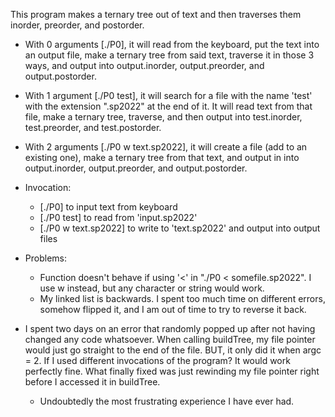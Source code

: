 This program makes a ternary tree out of text and then traverses them inorder, preorder, and postorder. 

- With 0 arguments [./P0], it will read from the keyboard, put the text into an output file, make a ternary tree
from said text, traverse it in those 3 ways, and output into output.inorder, output.preorder, and 
output.postorder. 

- With 1 argument [./P0 test], it will search for a file with the name 'test' with the extension ".sp2022"
at the end of it. It will read text from that file, make a ternary tree, traverse, and then output into
test.inorder, test.preorder, and test.postorder. 

- With 2 arguments [./P0 w text.sp2022], it will create a file (add to an existing one), make a ternary tree
from that text, and output in into output.inorder, output.preorder, and output.postorder.

- Invocation: 
    - [./P0] to input text from keyboard
    - [./P0 test] to read from 'input.sp2022'
    - [./P0 w text.sp2022] to write to 'text.sp2022' and output into output files


- Problems: 
    - Function doesn't behave if using '<' in "./P0 < somefile.sp2022". I use w instead, but any character or string would work. 
    - My linked list is backwards. I spent too much time on different errors, somehow flipped it, and I am out of time to try to reverse it back. 



- I spent two days on an error that randomly popped up after not having changed any code whatsoever. 
When calling buildTree, my file pointer would just go straight to the end of the file. BUT, 
it only did it when argc = 2. If I used different invocations of the program? It would work
perfectly fine. What finally fixed was just rewinding my file pointer right before I accessed
it in buildTree. 
    - Undoubtedly the most frustrating experience I have ever had. 
